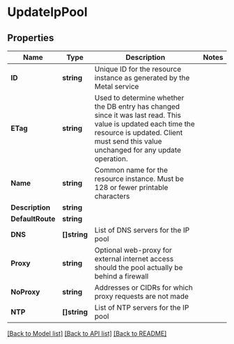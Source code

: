 # UpdateIpPool

## Properties

Name | Type | Description | Notes
------------ | ------------- | ------------- | -------------
**ID** | **string** | Unique ID for the resource instance as generated by the Metal service | 
**ETag** | **string** | Used to determine whether the DB entry has changed since it was last read. This value is updated each time the resource is updated.  Client must send this value unchanged for any update operation. | 
**Name** | **string** | Common name for the resource instance. Must be 128 or fewer printable characters | 
**Description** | **string** |  | 
**DefaultRoute** | **string** |  | 
**DNS** | **[]string** | List of DNS servers for the IP pool | 
**Proxy** | **string** | Optional web-proxy for external internet access should the pool actually be behind a firewall | 
**NoProxy** | **string** | Addresses or CIDRs for which proxy requests are not made | 
**NTP** | **[]string** | List of NTP servers for the IP pool | 

[[Back to Model list]](../README.md#documentation-for-models) [[Back to API list]](../README.md#documentation-for-api-endpoints) [[Back to README]](../README.md)



